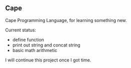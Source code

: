 Cape
-----

Cape Programming Language, for learning something new.

Current status:

* define function
* print out string and concat string
* basic math arithmetic

I will continue this project once I got time.
